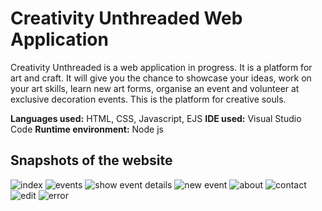 
# Creativity Unthreaded Web Application

Creativity Unthreaded is a web application in progress. It is a platform for art and craft. It will give you the chance to showcase your ideas, work on your art skills, learn new art forms, organise an event and volunteer at exclusive decoration events. This is the platform for creative souls. 

**Languages used:** HTML, CSS, Javascript, EJS
**IDE used:** Visual Studio Code
**Runtime environment:** Node js

## Snapshots of the website

![index](https://user-images.githubusercontent.com/70915043/137672120-1af25a37-7fdd-4166-956c-250ec65f5503.png)
![events](https://user-images.githubusercontent.com/70915043/137672130-08f5620a-df61-44ac-a697-2531fa3abcf9.png)
![show event  details](https://user-images.githubusercontent.com/70915043/137672141-9c51fabc-a9fb-4540-a951-6bc24902e07b.png)
![new event](https://user-images.githubusercontent.com/70915043/137672146-f7141726-c946-4320-aeac-7147e5d29398.png)
![about](https://user-images.githubusercontent.com/70915043/137672108-d26a63b6-e348-41e6-b318-74fecd33fdf5.png)
![contact](https://user-images.githubusercontent.com/70915043/137672111-996d8f46-6593-4bfd-96a7-c29475a0b29c.png)
![edit](https://user-images.githubusercontent.com/70915043/137672184-b5def80a-87b8-4dc5-bf9d-b357bb37a3de.png)
![error](https://user-images.githubusercontent.com/70915043/137672168-1b100b37-794e-4bfb-86db-ba462546c658.png)



